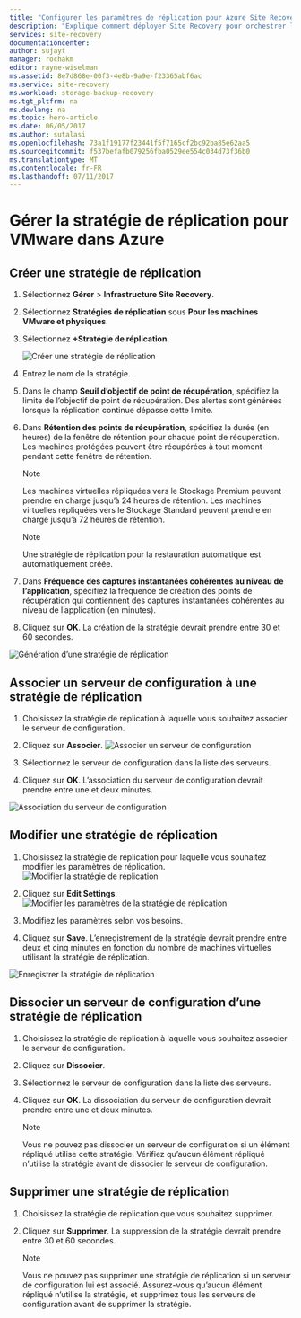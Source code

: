 ```yaml
---
title: "Configurer les paramètres de réplication pour Azure Site Recovery | Microsoft Docs"
description: "Explique comment déployer Site Recovery pour orchestrer la réplication, le basculement et la récupération de machines virtuelles Hyper-V dans des clouds VMM vers Azure."
services: site-recovery
documentationcenter: 
author: sujayt
manager: rochakm
editor: rayne-wiselman
ms.assetid: 8e7d868e-00f3-4e8b-9a9e-f23365abf6ac
ms.service: site-recovery
ms.workload: storage-backup-recovery
ms.tgt_pltfrm: na
ms.devlang: na
ms.topic: hero-article
ms.date: 06/05/2017
ms.author: sutalasi
ms.openlocfilehash: 73a1f19177f23441f5f7165cf2bc92ba85e62aa5
ms.sourcegitcommit: f537befafb079256fba0529ee554c034d73f36b0
ms.translationtype: MT
ms.contentlocale: fr-FR
ms.lasthandoff: 07/11/2017
---
```

# <a name="manage-replication-policy-for-vmware-to-azure"></a>Gérer la stratégie de réplication pour VMware dans Azure


## <a name="create-a-replication-policy"></a>Créer une stratégie de réplication

1. Sélectionnez **Gérer** > **Infrastructure Site Recovery**.
2. Sélectionnez **Stratégies de réplication** sous **Pour les machines VMware et physiques**.
3. Sélectionnez **+Stratégie de réplication**.

    ![Créer une stratégie de réplication](./media/site-recovery-setup-replication-settings-vmware/createpolicy.png)

4. Entrez le nom de la stratégie.

5. Dans le champ **Seuil d’objectif de point de récupération**, spécifiez la limite de l’objectif de point de récupération. Des alertes sont générées lorsque la réplication continue dépasse cette limite.
6. Dans **Rétention des points de récupération**, spécifiez la durée (en heures) de la fenêtre de rétention pour chaque point de récupération. Les machines protégées peuvent être récupérées à tout moment pendant cette fenêtre de rétention.

    > [!NOTE]
    > Les machines virtuelles répliquées vers le Stockage Premium peuvent prendre en charge jusqu’à 24 heures de rétention. Les machines virtuelles répliquées vers le Stockage Standard peuvent prendre en charge jusqu’à 72 heures de rétention.

    > [!NOTE]
    > Une stratégie de réplication pour la restauration automatique est automatiquement créée.

7. Dans **Fréquence des captures instantanées cohérentes au niveau de l’application**, spécifiez la fréquence de création des points de récupération qui contiennent des captures instantanées cohérentes au niveau de l’application (en minutes).

8. Cliquez sur **OK**. La création de la stratégie devrait prendre entre 30 et 60 secondes.

![Génération d’une stratégie de réplication](./media/site-recovery-setup-replication-settings-vmware/Creating-Policy.png)

## <a name="associate-a-configuration-server-with-a-replication-policy"></a>Associer un serveur de configuration à une stratégie de réplication
1. Choisissez la stratégie de réplication à laquelle vous souhaitez associer le serveur de configuration.
2. Cliquez sur **Associer**.
![Associer un serveur de configuration](./media/site-recovery-setup-replication-settings-vmware/Associate-CS-1.PNG)

3. Sélectionnez le serveur de configuration dans la liste des serveurs.
4. Cliquez sur **OK**. L’association du serveur de configuration devrait prendre entre une et deux minutes.

![Association du serveur de configuration](./media/site-recovery-setup-replication-settings-vmware/Associate-CS-2.png)

## <a name="edit-a-replication-policy"></a>Modifier une stratégie de réplication
1. Choisissez la stratégie de réplication pour laquelle vous souhaitez modifier les paramètres de réplication.
![Modifier la stratégie de réplication](./media/site-recovery-setup-replication-settings-vmware/Select-Policy.png)

2. Cliquez sur **Edit Settings**.
![Modifier les paramètres de la stratégie de réplication](./media/site-recovery-setup-replication-settings-vmware/Edit-Policy.png)

3. Modifiez les paramètres selon vos besoins.
4. Cliquez sur **Save**. L’enregistrement de la stratégie devrait prendre entre deux et cinq minutes en fonction du nombre de machines virtuelles utilisant la stratégie de réplication.

![Enregistrer la stratégie de réplication](./media/site-recovery-setup-replication-settings-vmware/Save-Policy.png)

## <a name="dissociate-a-configuration-server-from-a-replication-policy"></a>Dissocier un serveur de configuration d’une stratégie de réplication
1. Choisissez la stratégie de réplication à laquelle vous souhaitez associer le serveur de configuration.
2. Cliquez sur **Dissocier**.
3. Sélectionnez le serveur de configuration dans la liste des serveurs.
4. Cliquez sur **OK**. La dissociation du serveur de configuration devrait prendre entre une et deux minutes.

    > [!NOTE]
    > Vous ne pouvez pas dissocier un serveur de configuration si un élément répliqué utilise cette stratégie. Vérifiez qu’aucun élément répliqué n’utilise la stratégie avant de dissocier le serveur de configuration.

## <a name="delete-a-replication-policy"></a>Supprimer une stratégie de réplication

1. Choisissez la stratégie de réplication que vous souhaitez supprimer.
2. Cliquez sur **Supprimer**. La suppression de la stratégie devrait prendre entre 30 et 60 secondes.

    > [!NOTE]
    > Vous ne pouvez pas supprimer une stratégie de réplication si un serveur de configuration lui est associé. Assurez-vous qu’aucun élément répliqué n’utilise la stratégie, et supprimez tous les serveurs de configuration avant de supprimer la stratégie.
